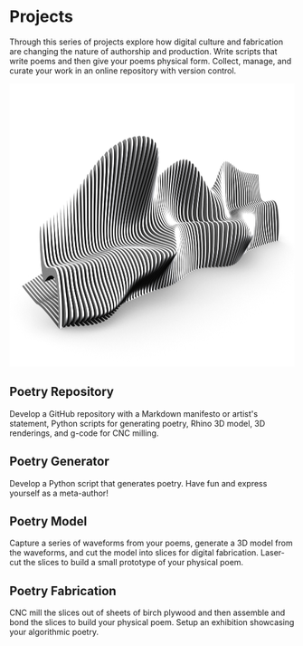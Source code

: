 # Projects
Through this series of projects
explore how digital culture and fabrication
are changing the nature of authorship
and production.
Write scripts that write poems
and then give your poems physical form.
Collect, manage, and curate your work
in an online repository with version control.

<p align="center"><img src="images/parametric_bench/parametric_bench_2.png" height="500"></p>

## Poetry Repository
Develop a GitHub repository with
a Markdown manifesto or artist's statement,
Python scripts for generating poetry,
Rhino 3D model, 3D renderings,
and g-code for CNC milling.

## Poetry Generator
Develop a Python script that generates poetry.
Have fun and express yourself as a meta-author!

## Poetry Model
Capture a series of waveforms from your poems,
generate a 3D model from the waveforms,
and cut the model into slices for digital fabrication.
Laser-cut the slices to build a small prototype
of your physical poem.

## Poetry Fabrication
CNC mill the slices out of sheets of birch plywood
and then assemble and bond the slices
to build your physical poem.
Setup an exhibition showcasing your algorithmic poetry.
